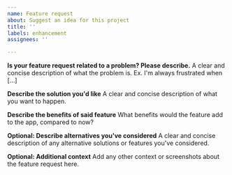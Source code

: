 ```yaml
---
name: Feature request
about: Suggest an idea for this project
title: ''
labels: enhancement
assignees: ''

---
```


**Is your feature request related to a problem? Please describe.**
A clear and concise description of what the problem is. Ex. I'm always frustrated when [...]

**Describe the solution you'd like**
A clear and concise description of what you want to happen.

**Describe the benefits of said feature**
What benefits would the feature add to the app, compared to now?

**Optional: Describe alternatives you've considered**
A clear and concise description of any alternative solutions or features you've considered.

**Optional: Additional context**
Add any other context or screenshots about the feature request here.
